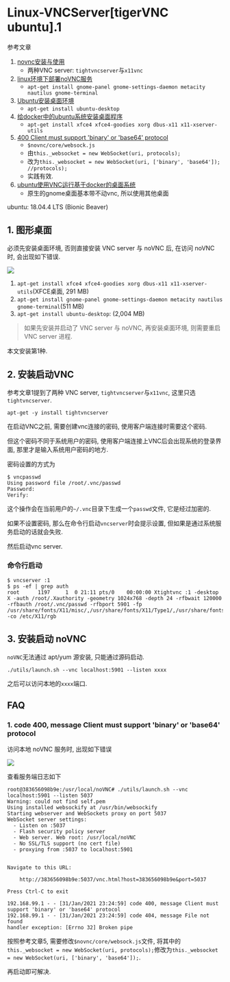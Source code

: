 # Linux-VNCServer[tigerVNC ubuntu].1

参考文章

1. [novnc安装与使用](https://blog.csdn.net/chao_beyond/article/details/24922397)
    - 两种VNC server: `tightvncserver`与`x11vnc`
2. [linux环境下部署noVNC服务](https://www.jianshu.com/p/1a4fd2774c35)
    - `apt-get install gnome-panel gnome-settings-daemon metacity nautilus gnome-terminal`
3. [Ubuntu安装桌面环境](https://www.cnblogs.com/fanqisoft/p/8671166.html)
    - `apt-get install ubuntu-desktop`
4. [给docker中的ubuntu系统安装桌面程序](https://blog.csdn.net/zhang14916/article/details/107593330)
    - `apt-get install xfce4 xfce4-goodies xorg dbus-x11 x11-xserver-utils`
5. [400 Client must support 'binary' or 'base64' protocol](https://github.com/novnc/noVNC/issues/1276)
    - `$novnc/core/websock.js`
    - 由`this._websocket = new WebSocket(uri, protocols);`
    - 改为`this._websocket = new WebSocket(uri, ['binary', 'base64']); //protocols);`
    - 实践有效.
6. [ubuntu使用VNC运行基于docker的桌面系统](https://floodshao.github.io/2020/03/14/docker%E4%B8%8B%E4%BD%BF%E7%94%A8vnc%E5%88%9B%E5%BB%BA%E7%9B%B8%E5%BA%94%E7%89%88%E6%9C%AC%E7%9A%84ubuntu%E6%A1%8C%E9%9D%A2%E7%B3%BB%E7%BB%9F/)
    - 原生的gnome桌面基本带不动vnc, 所以使用其他桌面

ubuntu: 18.04.4 LTS (Bionic Beaver)

## 1. 图形桌面

必须先安装桌面环境, 否则直接安装 VNC server 与 noVNC 后, 在访问 noVNC 时, 会出现如下错误.

![](https://gitee.com/generals-space/gitimg/raw/master/cb94cebf552e347d009d5c6134608121.png)

1. `apt-get install xfce4 xfce4-goodies xorg dbus-x11 x11-xserver-utils`(XFCE桌面, 291 MB)
2. `apt-get install gnome-panel gnome-settings-daemon metacity nautilus gnome-terminal`(511 MB)
3. `apt-get install ubuntu-desktop`: (2,004 MB)

> 如果先安装并启动了 VNC server 与 noVNC, 再安装桌面环境, 则需要重启 VNC server 进程.

本文安装第1种.

## 2. 安装启动VNC

参考文章1提到了两种 VNC server, `tightvncserver`与`x11vnc`, 这里只选`tightvncserver`.

```
apt-get -y install tightvncserver
```

在启动VNC之前, 需要创建vnc连接的密码, 使用客户端连接时需要这个密码.

但这个密码不同于系统用户的密码, 使用客户端连接上VNC后会出现系统的登录界面, 那里才是输入系统用户密码的地方.

密码设置的方式为

```console
$ vncpasswd
Using password file /root/.vnc/passwd
Password:
Verify:
```

这个操作会在当前用户的`~/.vnc`目录下生成一个`passwd`文件, 它是经过加密的.

如果不设置密码, 那么在命令行启动`vncserver`时会提示设置, 但如果是通过系统服务启动的话就会失败.

然后启动vnc server.

### 命令行启动

```console
$ vncserver :1
$ ps -ef | grep auth
root      1197     1  0 21:11 pts/0    00:00:00 Xtightvnc :1 -desktop X -auth /root/.Xauthority -geometry 1024x768 -depth 24 -rfbwait 120000 -rfbauth /root/.vnc/passwd -rfbport 5901 -fp /usr/share/fonts/X11/misc/,/usr/share/fonts/X11/Type1/,/usr/share/fonts/X11/75dpi/,/usr/share/fonts/X11/100dpi/ -co /etc/X11/rgb
```

## 3. 安装启动 noVNC

`noVNC`无法通过 apt/yum 源安装, 只能通过源码启动.

```
./utils/launch.sh --vnc localhost:5901 --listen xxxx
```

之后可以访问本地的`xxxx`端口.

## FAQ

### 1. code 400, message Client must support 'binary' or 'base64' protocol

访问本地 noVNC 服务时, 出现如下错误

![](https://gitee.com/generals-space/gitimg/raw/master/057369ecb6b4af897c33912ab628c187.png)

查看服务端日志如下

```
root@383656098b9e:/usr/local/noVNC# ./utils/launch.sh --vnc localhost:5901 --listen 5037
Warning: could not find self.pem
Using installed websockify at /usr/bin/websockify
Starting webserver and WebSockets proxy on port 5037
WebSocket server settings:
  - Listen on :5037
  - Flash security policy server
  - Web server. Web root: /usr/local/noVNC
  - No SSL/TLS support (no cert file)
  - proxying from :5037 to localhost:5901


Navigate to this URL:

    http://383656098b9e:5037/vnc.html?host=383656098b9e&port=5037

Press Ctrl-C to exit

192.168.99.1 - - [31/Jan/2021 23:24:59] code 400, message Client must support 'binary' or 'base64' protocol
192.168.99.1 - - [31/Jan/2021 23:24:59] code 404, message File not found
handler exception: [Errno 32] Broken pipe
```

按照参考文章5, 需要修改`$novnc/core/websock.js`文件, 将其中的`this._websocket = new WebSocket(uri, protocols);`修改为`this._websocket = new WebSocket(uri, ['binary', 'base64']);`.

再启动即可解决.
